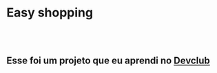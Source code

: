 <h1>Easy shopping</h1>
<br>
<br>
<h2>Esse foi um projeto que eu aprendi no <a href="https://rodolfomori.com.br.devclub">Devclub</a></h2>
